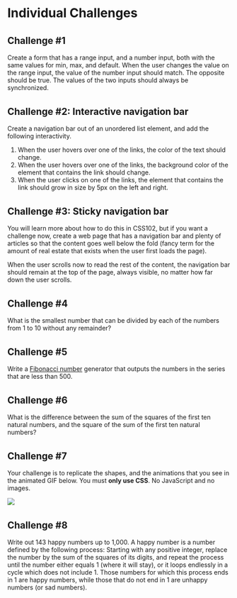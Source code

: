 # Individual Challenges

###### <a id="challenge-1"></a>
## Challenge \#1 <a id="challenge-1"></a>

Create a form that has a range input, and a number input, both with the same values for min, max, and default. When the user changes the value on the range input, the value of the number input should match. The opposite should be true. The values of the two inputs should always be synchronized.

######  <a id="challenge-2"></a>
## Challenge \#2: Interactive navigation bar

Create a navigation bar out of an unordered list element, and add the following interactivity.

1. When the user hovers over one of the links, the color of the text should change.
1. When the user hovers over one of the links, the background color of the element that contains the link should change.
1. When the user clicks on one of the links, the element that contains the link should grow in size by 5px on the left and right.

######  <a id="challenge-3"></a>
## Challenge \#3: Sticky navigation bar

You will learn more about how to do this in CSS102, but if you want a challenge now, create a web page that has a navigation bar and plenty of articles so that the content goes well below the fold (fancy term for the amount of real estate that exists when the user first loads the page).

When the user scrolls now to read the rest of the content, the navigation bar should remain at the top of the page, always visible, no matter how far down the user scrolls.

######  <a id="challenge-4"></a>
## Challenge \#4

What is the smallest number that can be divided by each of the numbers from 1 to 10 without any remainder?

######  <a id="challenge-5"></a>
## Challenge \#5

Write a [Fibonacci number](https://en.wikipedia.org/wiki/Fibonacci_number) generator that outputs the numbers in the series that are less than 500.

######  <a id="challenge-6"></a>
## Challenge \#6

What is the difference between the sum of the squares of the first ten natural numbers, and the square of the sum of the first ten natural numbers?

######  <a id="challenge-7"></a>
## Challenge \#7

Your challenge is to replicate the shapes, and the animations that you see in the animated GIF below. You must **only use CSS**. No JavaScript and no images.

<img src="https://github.com/nashville-software-school/front-end-milestones/raw/master/1-the-static-web/challenges/fKDwWc0Stk.gif">

###### <a id="challenge-8"></a>
## Challenge \#8

Write out 143 happy numbers up to 1,000. A happy number is a number defined by the following process: Starting with any positive integer, replace the number by the sum of the squares of its digits, and repeat the process until the number either equals 1 (where it will stay), or it loops endlessly in a cycle which does not include 1. Those numbers for which this process ends in 1 are happy numbers, while those that do not end in 1 are unhappy numbers (or sad numbers).
